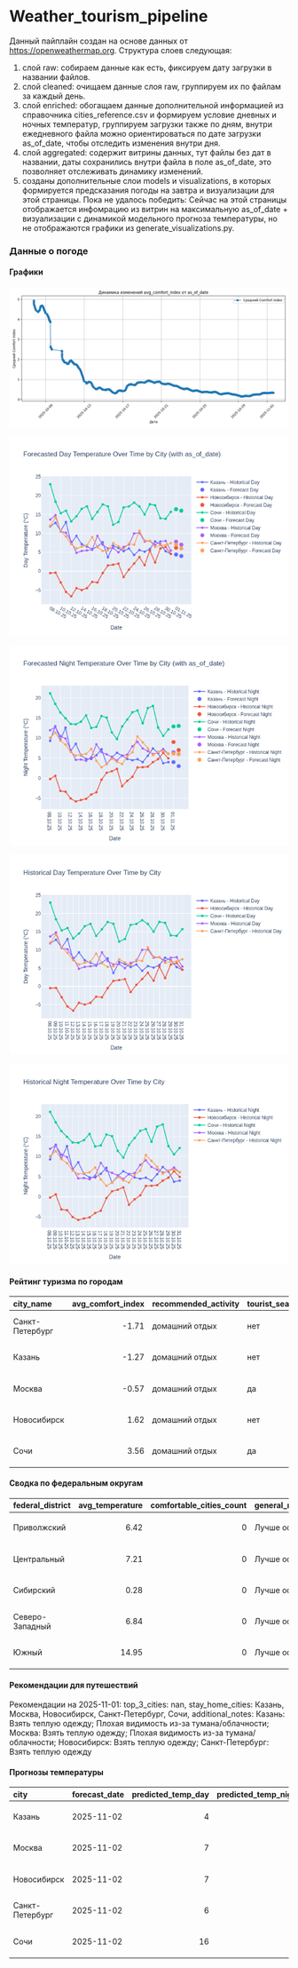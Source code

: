# Weather_tourism_pipeline
Данный пайплайн создан на основе данных от https://openweathermap.org.
Структура слоев следующая:
  1) слой raw: 
  собираем данные как есть, фиксируем дату загрузки в названии файлов.
  2) слой cleaned:
  очищаем данные слоя raw, группируем их по файлам за каждый день.
  3) слой enriched:
  обогащаем данные дополнительной информацией из справочника cities_reference.csv и формируем условие дневных и ночных температур,
  группируем загрузки также по дням, внутри ежедневного файла можно ориентироваться по дате загрузки as_of_date, чтобы отследить изменения внутри дня.
  4) слой aggregated:
   содержит витрины данных, тут файлы без дат в названии, даты сохранились внутри файла в поле as_of_date, это позволняет отслеживать динамику изменений.
  6) созданы дополнительные слои models и visualizations, в которых формируется предсказания погоды на завтра и визуализации для этой страницы.
  Пока не удалось победить: Сейчас на этой страницы отображается инфомрацию из витрин на максимальную as_of_date + визуализации с динамикой модельного прогноза температуры, 
  но не отображаются графики из generate_visualizations.py.
<!-- WEATHER DATA START -->
### Данные о погоде

#### Графики
![Comfort Index Trend](data/visualizations/comfort_index_trend.png)

![Forecasted Day Temperature](data/visualizations/forecasted_day_temperature.png)

![Forecasted Night Temperature](data/visualizations/forecasted_night_temperature.png)

![Historical Day Temperature](data/visualizations/historical_day_temperature.png)

![Historical Night Temperature](data/visualizations/historical_night_temperature.png)

#### Рейтинг туризма по городам
| city_name       |   avg_comfort_index | recommended_activity   | tourist_season_match   | tourism_season   | tour_recommendation       | as_of_date          |
|:----------------|--------------------:|:-----------------------|:-----------------------|:-----------------|:--------------------------|:--------------------|
| Санкт-Петербург |               -1.71 | домашний отдых         | нет                    | Май-Сентябрь     | домашний отдых вне сезона | 2025-11-01 15:20:00 |
| Казань          |               -1.27 | домашний отдых         | нет                    | Май-Сентябрь     | домашний отдых вне сезона | 2025-11-01 15:20:00 |
| Москва          |               -0.57 | домашний отдых         | да                     | Круглогодично    | домашний отдых в сезон    | 2025-11-01 15:20:00 |
| Новосибирск     |                1.62 | домашний отдых         | нет                    | Июнь-Август      | домашний отдых вне сезона | 2025-11-01 15:20:00 |
| Сочи            |                3.56 | домашний отдых         | да                     | Май-Октябрь      | домашний отдых в сезон    | 2025-11-01 15:20:00 |

#### Сводка по федеральным округам
| federal_district   |   avg_temperature |   comfortable_cities_count | general_recommendation   | as_of_date          |
|:-------------------|------------------:|---------------------------:|:-------------------------|:--------------------|
| Приволжский        |              6.42 |                          0 | Лучше остаться дома      | 2025-11-01 15:20:00 |
| Центральный        |              7.21 |                          0 | Лучше остаться дома      | 2025-11-01 15:20:00 |
| Сибирский          |              0.28 |                          0 | Лучше остаться дома      | 2025-11-01 15:20:00 |
| Северо-Западный    |              6.84 |                          0 | Лучше остаться дома      | 2025-11-01 15:20:00 |
| Южный              |             14.95 |                          0 | Лучше остаться дома      | 2025-11-01 15:20:00 |

#### Рекомендации для путешествий
Рекомендации на 2025-11-01: top_3_cities: nan, stay_home_cities: Казань, Москва, Новосибирск, Санкт-Петербург, Сочи, additional_notes: Казань: Взять теплую одежду; Плохая видимость из-за тумана/облачности; Москва: Взять теплую одежду; Плохая видимость из-за тумана/облачности; Новосибирск: Взять теплую одежду; Санкт-Петербург: Взять теплую одежду

#### Прогнозы температуры
| city            | forecast_date   |   predicted_temp_day |   predicted_temp_night | model_type       | as_of_date          |
|:----------------|:----------------|---------------------:|-----------------------:|:-----------------|:--------------------|
| Казань          | 2025-11-02      |                    4 |                      3 | LinearRegression | 2025-11-01 15:20:17 |
| Москва          | 2025-11-02      |                    7 |                      6 | LinearRegression | 2025-11-01 15:20:17 |
| Новосибирск     | 2025-11-02      |                    7 |                      7 | LinearRegression | 2025-11-01 15:20:17 |
| Санкт-Петербург | 2025-11-02      |                    6 |                      6 | LinearRegression | 2025-11-01 15:20:17 |
| Сочи            | 2025-11-02      |                   16 |                     13 | LinearRegression | 2025-11-01 15:20:17 |


<!-- WEATHER DATA END -->
